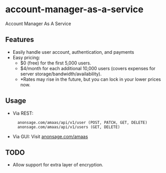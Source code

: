 # account-manager-as-a-service
Account Manager As A Service



## Features

- Easily handle user account, authentication, and payments
- Easy pricing:
  - $0 (free) for the first 5,000 users.
  - $4/month for each additional 10,000 users (covers expenses for server storage/bandwidth/availability).
  - *Rates may rise in the future, but you can lock in your lower prices now.



## Usage

- Via REST:

        anonsage.com/amaas/api/v1/user (POST, PATCH, GET, DELETE)
        anonsage.com/amaas/api/v1/users (GET, DELETE)
    
- Via GUI: Visit [anonsage.com/amaas](http://anonsage.com/amaas)



## TODO

- Allow support for extra layer of encryption.
